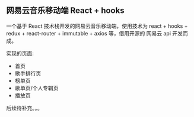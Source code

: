 ## 网易云音乐移动端 React + hooks

一个基于 React 技术栈开发的网易云音乐移动端，使用技术为 react + hooks + redux + react-router + immutable + axios 等，借用开源的 网易云 api 开发而成。

实现的页面:

- 首页
- 歌手排行页
- 榜单页
- 歌单页/个人专辑页
- 播放页

后续待补充。。。
